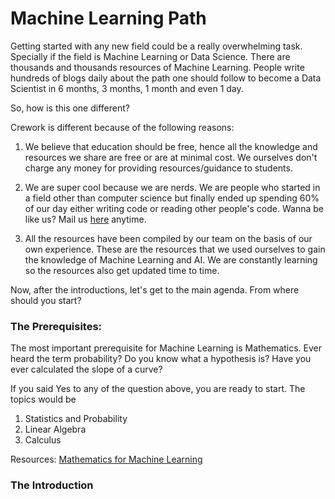 # Machine Learning Path

Getting started with any new field could be a really overwhelming task. Specially if the field is Machine Learning or Data Science. There are thousands and thousands resources of Machine Learning. People write hundreds of blogs daily about the path one should follow to become a Data Scientist in 6 months, 3 months, 1 month and even 1 day. 

So, how is this one different? 

Crework is different because of the following reasons:

1. We believe that education should be free, hence all the knowledge and resources we share are free or are at minimal cost. We ourselves don't charge any money for providing resources/guidance to students. 

2. We are super cool because we are nerds. We are people who started in a field other than computer science but finally ended up spending 60% of our day either writing code or reading other people's code. Wanna be like us? Mail us [here](mailto:creworkgroup@gmail.com) anytime.

3. All the resources have been compiled by our team on the basis of our own experience. These are the resources that we used ourselves to gain the knowledge of Machine Learning and AI. We are constantly learning so the resources also get updated time to time. 

Now, after the introductions, let's get to the main agenda. From where should you start? 

### The Prerequisites:

The most important prerequisite for Machine Learning is Mathematics. Ever heard the term probability? Do you know what a hypothesis is? Have you ever calculated the slope of a curve? 

If you said Yes to any of the question above, you are ready to start. The topics would be

1. Statistics and Probability
2. Linear Algebra
3. Calculus

Resources: [Mathematics for Machine Learning](https://github.com/Crework/Mathematics-for-Machine-Learning)

### The Introduction
